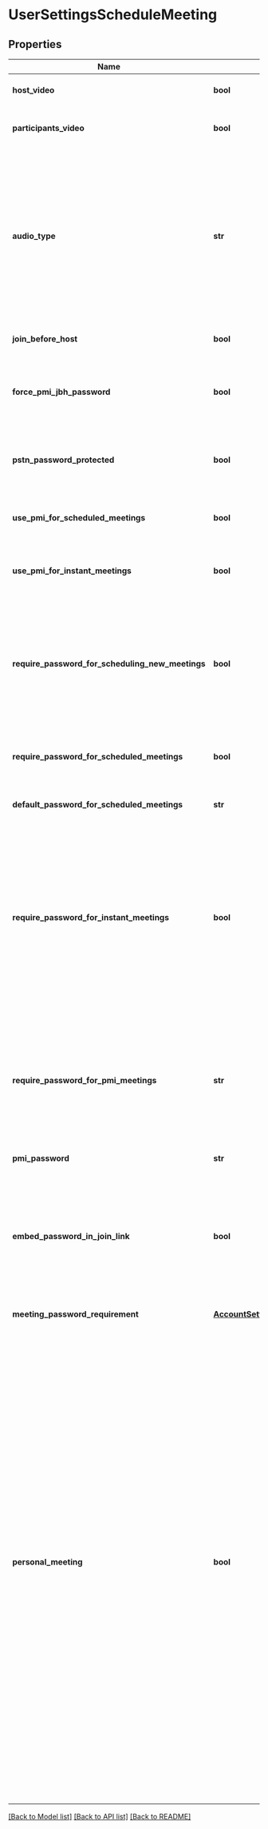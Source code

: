 # UserSettingsScheduleMeeting

## Properties
Name | Type | Description | Notes
------------ | ------------- | ------------- | -------------
**host_video** | **bool** | Start meetings with host video on. | [optional] 
**participants_video** | **bool** | Start meetings with participants video on. | [optional] 
**audio_type** | **str** | Determine how participants can join the audio portion of the meeting:&lt;br&gt;&#x60;both&#x60; - Telephony and VoIP.&lt;br&gt;&#x60;telephony&#x60; - Audio PSTN telephony only.&lt;br&gt;&#x60;voip&#x60; - VoIP only.&lt;br&gt;&#x60;thirdParty&#x60; - Third party audio conference. | [optional] [default to 'voip']
**join_before_host** | **bool** | Join the meeting before host arrives. | [optional] 
**force_pmi_jbh_password** | **bool** | Require a password for personal meetings if attendees can join before host. | [optional] 
**pstn_password_protected** | **bool** | Generate and require password for participants joining by phone. | [optional] 
**use_pmi_for_scheduled_meetings** | **bool** | Use Personal Meeting ID (PMI) when scheduling a meeting  | [optional] 
**use_pmi_for_instant_meetings** | **bool** | Use Personal Meeting ID (PMI) when starting an instant meeting  | [optional] 
**require_password_for_scheduling_new_meetings** | **bool** | Require a password when scheduling new meetings.This setting is always enabled for free accounts and Pro accounts with a single host and cannot be modified for these accounts.  | [optional] 
**require_password_for_scheduled_meetings** | **bool** | Require a password for meetings which have already been scheduled  | [optional] 
**default_password_for_scheduled_meetings** | **str** | Password for already scheduled meetings  | [optional] 
**require_password_for_instant_meetings** | **bool** | Require a password for instant meetings. If you use PMI for your instant meetings, this option will be disabled. This setting is always enabled for free accounts and Pro accounts with a single host and cannot be modified for these accounts.  | [optional] 
**require_password_for_pmi_meetings** | **str** | Require a password for Personal Meeting ID (PMI). This setting is always enabled for free accounts and Pro accounts with a single host and cannot be modified for these accounts.  | [optional] 
**pmi_password** | **str** | PMI password  | [optional] 
**embed_password_in_join_link** | **bool** | If the value is set to &#x60;true&#x60;, the meeting password will be encrypted and included in the join meeting link to allow participants to join with just one click without having to enter the password.   | [optional] 
**meeting_password_requirement** | [**AccountSettingsScheduleMeetingMeetingPasswordRequirement**](AccountSettingsScheduleMeetingMeetingPasswordRequirement.md) |  | [optional] 
**personal_meeting** | **bool** | Personal Meeting Setting.&lt;br&gt;&lt;br&gt; &#x60;true&#x60;: Indicates that the **\&quot;Enable Personal Meeting ID\&quot;** setting is turned on. Users can choose to use personal meeting ID for their meetings. &lt;br&gt;&lt;br&gt; &#x60;false&#x60;: Indicates that the **\&quot;Enable Personal Meeting ID\&quot;** setting is [turned off](https://support.zoom.us/hc/en-us/articles/201362843-Personal-meeting-ID-PMI-and-personal-link#h_aa0335c8-3b06-41bc-bc1f-a8b84ef17f2a). If this setting is disabled, meetings that were scheduled with PMI will be invalid. Scheduled meetings will need to be manually updated. For Zoom Phone only:If a user has been assigned a desk phone, **\&quot;Elevate to Zoom Meeting\&quot;** on desk phone will be disabled.    | [optional] 

[[Back to Model list]](../README.md#documentation-for-models) [[Back to API list]](../README.md#documentation-for-api-endpoints) [[Back to README]](../README.md)

